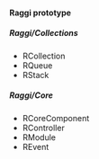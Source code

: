 #### Raggi prototype

##### Raggi/Collections
* RCollection
* RQueue
* RStack

##### Raggi/Core
* RCoreComponent
* RController
* RModule
* REvent

